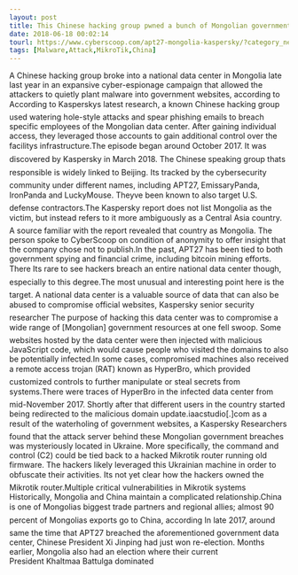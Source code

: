 ```yaml
---
layout: post
title: This Chinese hacking group pwned a bunch of Mongolian government sites
date: 2018-06-18 00:02:14
tourl: https://www.cyberscoop.com/apt27-mongolia-kaspersky/?category_news=technology
tags: [Malware,Attack,MikroTik,China]
---
```

A Chinese hacking group broke into a national data center in Mongolia late last year in an expansive cyber-espionage campaign that allowed the attackers to quietly plant malware into government websites, according to According to Kasperskys latest research, a known Chinese hacking group used watering hole-style attacks and spear phishing emails to breach specific employees of the Mongolian data center. After gaining individual access, they leveraged those accounts to gain additional control over the facilitys infrastructure.The episode began around October 2017. It was discovered by Kaspersky in March 2018. The Chinese speaking group thats responsible is widely linked to Beijing. Its tracked by the cybersecurity community under different names, including APT27, EmissaryPanda, IronPanda and LuckyMouse. Theyve been known to also target U.S. defense contractors.The Kaspersky report does not list Mongolia as the victim, but instead refers to it more ambiguously as a Central Asia country. A source familiar with the report revealed that country as Mongolia. The person spoke to CyberScoop on condition of anonymity to offer insight that the company chose not to publish.In the past, APT27 has been tied to both government spying and financial crime, including bitcoin mining efforts. There Its rare to see hackers breach an entire national data center though, especially to this degree.The most unusual and interesting point here is the target. A national data center is a valuable source of data that can also be abused to compromise official websites, Kaspersky senior security researcher The purpose of hacking this data center was to compromise a wide range of [Mongolian] government resources at one fell swoop. Some websites hosted by the data center were then injected with malicious JavaScript code, which would cause people who visited the domains to also be potentially infected.In some cases, compromised machines also received a remote access trojan (RAT) known as HyperBro, which provided customized controls to further manipulate or steal secrets from systems.There were traces of HyperBro in the infected data center from mid-November 2017. Shortly after that different users in the country started being redirected to the malicious domain update.iaacstudio[.]com as a result of the waterholing of government websites, a Kaspersky Researchers found that the attack server behind these Mongolian government breaches was mysteriously located in Ukraine. More specifically, the command and control (C2) could be tied back to a hacked Mikrotik router running old firmware. The hackers likely leveraged this Ukrainian machine in order to obfuscate their activities. Its not yet clear how the hackers owned the Mikrotik router.Multiple critical vulnerabilities in Mikrotik systems Historically, Mongolia and China maintain a complicated relationship.China is one of Mongolias biggest trade partners and regional allies; almost 90 percent of Mongolias exports go to China, according In late 2017, around same the time that APT27 breached the aforementioned government data center, Chinese President Xi Jinping had just won re-election. Months earlier, Mongolia also had an election where their current President Khaltmaa Battulga dominated